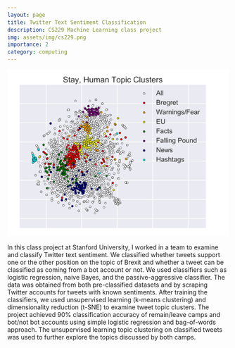 ```yaml
---
layout: page
title: Twitter Text Sentiment Classification
description: CS229 Machine Learning class project
img: assets/img/cs229.png
importance: 2
category: computing
---
```


<!-- Add ml and mr add left and right margins -->
<div class="row">
    <div class="col-sm mt-3 ml-5 mr-5 mt-md-0">
        <img class="img-fluid z-depth-1 rounded" src="/assets/img/cs229.png" title="Topic clusters">
    </div>
</div>
<div class="caption">
    
</div>

In this class project at Stanford University, I worked in a team to examine and classify Twitter text sentiment. We classified whether tweets support one or the other position on the topic of Brexit and whether a tweet can be classified as coming from a bot account or not. We used classifiers such as logistic regression, naive Bayes, and the passive-aggressive classifier. The data was obtained from both pre-classified datasets and by scraping Twitter accounts for tweets with known sentiments. After training the classifiers, we used unsupervised learning (k-means clustering) and dimensionality reduction (t-SNE) to examine tweet topic clusters. The project achieved 90% classification accuracy of remain/leave camps and bot/not bot accounts using simple logistic regression and bag-of-words approach. The unsupervised learning topic clustering on classified tweets was used to further explore the topics discussed by both camps.
